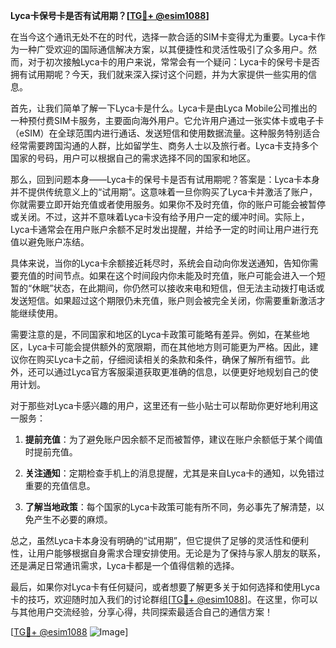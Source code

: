 **Lyca卡保号卡是否有试用期？[[TG💪+ @esim1088](https://t.me/s/esim1088)]**

在当今这个通讯无处不在的时代，选择一款合适的SIM卡变得尤为重要。Lyca卡作为一种广受欢迎的国际通信解决方案，以其便捷性和灵活性吸引了众多用户。然而，对于初次接触Lyca卡的用户来说，常常会有一个疑问：Lyca卡的保号卡是否拥有试用期呢？今天，我们就来深入探讨这个问题，并为大家提供一些实用的信息。

首先，让我们简单了解一下Lyca卡是什么。Lyca卡是由Lyca Mobile公司推出的一种预付费SIM卡服务，主要面向海外用户。它允许用户通过一张实体卡或电子卡（eSIM）在全球范围内进行通话、发送短信和使用数据流量。这种服务特别适合经常需要跨国沟通的人群，比如留学生、商务人士以及旅行者。Lyca卡支持多个国家的号码，用户可以根据自己的需求选择不同的国家和地区。

那么，回到问题本身——Lyca卡的保号卡是否有试用期呢？答案是：Lyca卡本身并不提供传统意义上的“试用期”。这意味着一旦你购买了Lyca卡并激活了账户，你就需要立即开始充值或者使用服务。如果你不及时充值，你的账户可能会被暂停或关闭。不过，这并不意味着Lyca卡没有给予用户一定的缓冲时间。实际上，Lyca卡通常会在用户账户余额不足时发出提醒，并给予一定的时间让用户进行充值以避免账户冻结。

具体来说，当你的Lyca卡余额接近耗尽时，系统会自动向你发送通知，告知你需要充值的时间节点。如果在这个时间段内你未能及时充值，账户可能会进入一个短暂的“休眠”状态，在此期间，你仍然可以接收来电和短信，但无法主动拨打电话或发送短信。如果超过这个期限仍未充值，账户则会被完全关闭，你需要重新激活才能继续使用。

需要注意的是，不同国家和地区的Lyca卡政策可能略有差异。例如，在某些地区，Lyca卡可能会提供额外的宽限期，而在其他地方则可能更为严格。因此，建议你在购买Lyca卡之前，仔细阅读相关的条款和条件，确保了解所有细节。此外，还可以通过Lyca官方客服渠道获取更准确的信息，以便更好地规划自己的使用计划。

对于那些对Lyca卡感兴趣的用户，这里还有一些小贴士可以帮助你更好地利用这一服务：

1. **提前充值**：为了避免账户因余额不足而被暂停，建议在账户余额低于某个阈值时提前充值。
   
2. **关注通知**：定期检查手机上的消息提醒，尤其是来自Lyca卡的通知，以免错过重要的充值信息。
   
3. **了解当地政策**：每个国家的Lyca卡政策可能有所不同，务必事先了解清楚，以免产生不必要的麻烦。

总之，虽然Lyca卡本身没有明确的“试用期”，但它提供了足够的灵活性和便利性，让用户能够根据自身需求合理安排使用。无论是为了保持与家人朋友的联系，还是满足日常通讯需求，Lyca卡都是一个值得信赖的选择。

最后，如果你对Lyca卡有任何疑问，或者想要了解更多关于如何选择和使用Lyca卡的技巧，欢迎随时加入我们的讨论群组[[TG💪+ @esim1088](https://t.me/s/esim1088)]。在这里，你可以与其他用户交流经验，分享心得，共同探索最适合自己的通信方案！

[[TG💪+ @esim1088](https://t.me/s/esim1088) ![Image](https://i.postimg.cc/4NQfJmqS/Snipaste-2025-05-13-00-14-12.png)]